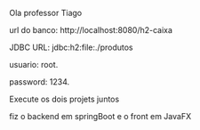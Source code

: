 Ola professor Tiago

url do banco: http://localhost:8080/h2-caixa

JDBC URL: jdbc:h2:file:./produtos

usuario: root.

password: 1234.

Execute os dois projets juntos

fiz o backend em springBoot e o front em JavaFX
